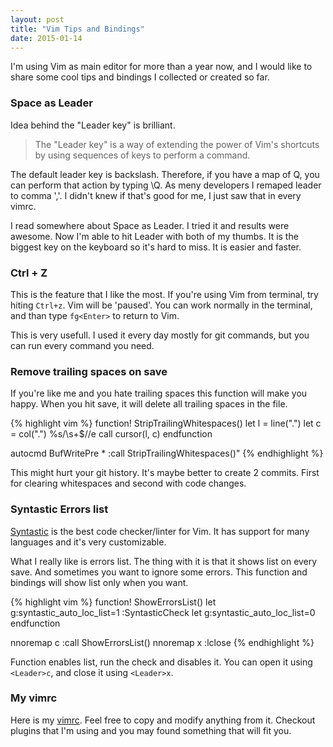 ```yaml
---
layout: post
title: "Vim Tips and Bindings"
date: 2015-01-14
---
```

I'm using Vim as main editor for more than a year now, and I would like to share some cool tips and bindings I collected or created so far.

### Space as Leader
Idea behind the "Leader key" is brilliant.

> The "Leader key" is a way of extending the power of Vim's shortcuts by using sequences of keys to perform a command.

The default leader key is backslash. Therefore, if you have a map of <Leader>Q, you can perform that action by typing \Q. As meny developers I remaped leader to comma ','. I didn't knew if that's good for me, I just saw that in every vimrc.

I read somewhere about Space as Leader. I tried it and results were awesome. Now I'm able to hit Leader with both of my thumbs. It is the biggest key on the keyboard so it's hard to miss. It is easier and faster.

### Ctrl + Z
This is the feature that I like the most. If you're using Vim from terminal, try hiting `Ctrl+z`. Vim will be 'paused'. You can work normally in the terminal, and than type `fg<Enter>` to return to Vim.

This is very usefull. I used it every day mostly for git commands, but you can run every command you need.

### Remove trailing spaces on save
If you're like me and you hate trailing spaces this function will make you happy. When you hit save, it will delete all trailing spaces in the file.

{% highlight vim %}
function! StripTrailingWhitespaces()
    let l = line(".")
    let c = col(".")
    %s/\s\+$//e
    call cursor(l, c)
endfunction

autocmd BufWritePre * :call StripTrailingWhitespaces()"
{% endhighlight %}

<p class="note">This might hurt your git history. It's maybe better to create 2 commits. First for clearing whitespaces and second with code changes.</p>

### Syntastic Errors list
[Syntastic](https://github.com/scrooloose/syntastic) is the best code checker/linter for Vim. It has support for many languages and it's very customizable.

What I really like is errors list. The thing with it is that it shows list on every save. And sometimes you want to ignore some errors. This function and bindings will show list only when you want.

{% highlight vim %}
function! ShowErrorsList()
    let g:syntastic_auto_loc_list=1
    :SyntasticCheck
    let g:syntastic_auto_loc_list=0
endfunction

nnoremap <Leader>c :call ShowErrorsList()<CR>
nnoremap <Leader>x :lclose<CR>
{% endhighlight %}

Function enables list, run the check and disables it. You can open it using `<Leader>c`, and close it using `<Leader>x`.

### My vimrc
Here is my [vimrc](https://github.com/goschevski/dotfiles/blob/master/homefiles/vimrc). Feel free to copy and modify anything from it. Checkout plugins that I'm using and you may found something that will fit you.
